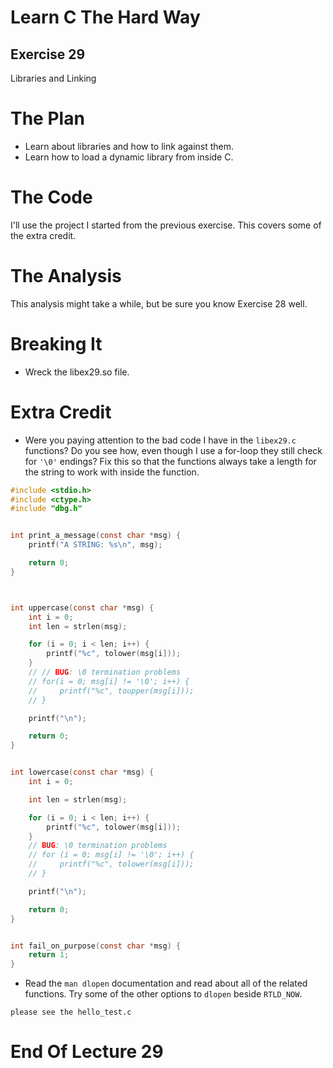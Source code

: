 Learn C The Hard Way
=======

Exercise 29
----

Libraries and Linking



The Plan
====

* Learn about libraries and how to link against them.
* Learn how to load a dynamic library from inside C.



The Code
====

I'll use the project I started from the previous exercise.
This covers some of the extra credit.



The Analysis
====

This analysis might take a while, but be sure you know Exercise 28 well.



Breaking It
====

* Wreck the libex29.so file.



Extra Credit
====

* Were you paying attention to the bad code I have in the ``libex29.c`` functions? Do you see how, even though I use a for-loop they still check for ``'\0'`` endings?  Fix this so that the functions always take a length for the string to work with inside the function.

```C
#include <stdio.h>
#include <ctype.h>
#include "dbg.h"


int print_a_message(const char *msg) {
    printf("A STRING: %s\n", msg);

    return 0;
}



int uppercase(const char *msg) {
    int i = 0;    
    int len = strlen(msg);

    for (i = 0; i < len; i++) {
        printf("%c", tolower(msg[i]));
    }
    // // BUG: \0 termination problems
    // for(i = 0; msg[i] != '\0'; i++) {
    //     printf("%c", toupper(msg[i]));
    // }

    printf("\n");

    return 0;
}


int lowercase(const char *msg) {
    int i = 0;

    int len = strlen(msg);

    for (i = 0; i < len; i++) {
        printf("%c", tolower(msg[i]));
    }
    // BUG: \0 termination problems
    // for (i = 0; msg[i] != '\0'; i++) {
    //     printf("%c", tolower(msg[i]));
    // }

    printf("\n");

    return 0;
}


int fail_on_purpose(const char *msg) {
    return 1;
}

```

* Read the ``man dlopen`` documentation and read about all of the related functions.  Try some of the other options to ``dlopen``  beside ``RTLD_NOW``.

```text
please see the hello_test.c
```



End Of Lecture 29
=====


